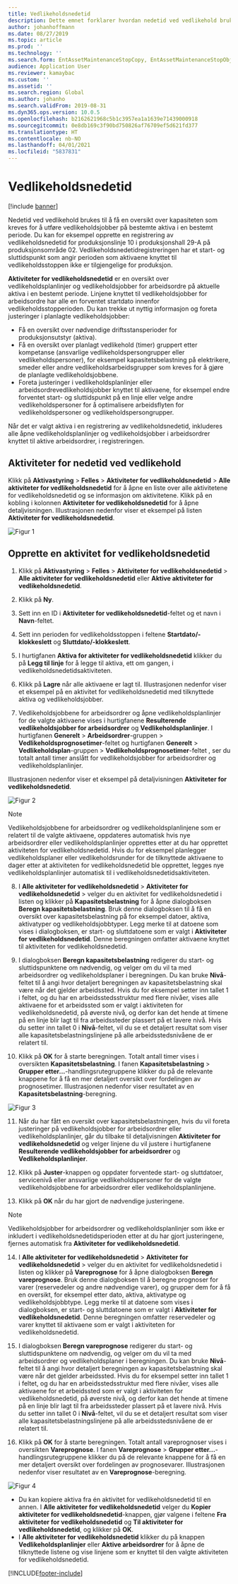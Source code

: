 ```yaml
---
title: Vedlikeholdsnedetid
description: Dette emnet forklarer hvordan nedetid ved vedlikehold brukes til å få en oversikt over kapasiteten som kreves for å utføre vedlikeholdsjobber på bestemte aktiva i en bestemt periode.
author: johanhoffmann
ms.date: 08/27/2019
ms.topic: article
ms.prod: ''
ms.technology: ''
ms.search.form: EntAssetMaintenanceStopCopy, EntAssetMaintenanceStopObject, EntAssetObjectProductionStop, EntAssetProductionStopType, EntAssetMaintenanceStop
audience: Application User
ms.reviewer: kamaybac
ms.custom: ''
ms.assetid: ''
ms.search.region: Global
ms.author: johanho
ms.search.validFrom: 2019-08-31
ms.dyn365.ops.version: 10.0.5
ms.openlocfilehash: b2162621968c5b1c3957ea1a1639e71439000918
ms.sourcegitcommit: 0e8db169c3f90bd750826af76709ef5d621fd377
ms.translationtype: HT
ms.contentlocale: nb-NO
ms.lasthandoff: 04/01/2021
ms.locfileid: "5837831"
---
```

# <a name="maintenance-downtime-activities"></a>Vedlikeholdsnedetid

[!include [banner](../../includes/banner.md)]

Nedetid ved vedlikehold brukes til å få en oversikt over kapasiteten som kreves for å utføre vedlikeholdsjobber på bestemte aktiva i en bestemt periode. Du kan for eksempel opprette en registrering av vedlikeholdsnedetid for produksjonslinje 10 i produksjonshall 29-A på produksjonsområde 02. Vedlikeholdsnedetidregistreringen har et start- og sluttidspunkt som angir perioden som aktivaene knyttet til vedlikeholdsstoppen ikke er tilgjengelige for produksjon.

**Aktiviteter for vedlikeholdsnedetid** er en oversikt over vedlikeholdsplanlinjer og vedlikeholdsjobber for arbeidsordre på aktuelle aktiva i en bestemt periode. Linjene knyttet til vedlikeholdsjobber for arbeidsordre har alle en forventet startdato innenfor vedlikeholdsstopperioden. Du kan trekke ut nyttig informasjon og foreta justeringer i planlagte vedlikeholdsjobber:

- Få en oversikt over nødvendige driftsstansperioder for produksjonsutstyr (aktiva).  
- Få en oversikt over planlagt vedlikehold (timer) gruppert etter kompetanse (ansvarlige vedlikeholdspersongrupper eller vedlikeholdspersoner), for eksempel kapasitetsbelastning på elektrikere, smeder eller andre vedlikeholdsarbeidsgrupper som kreves for å gjøre de planlagte vedlikeholdsjobbene.  
- Foreta justeringer i vedlikeholdsplanlinjer eller arbeidsordrevedlikeholdsjobber knyttet til aktivaene, for eksempel endre forventet start- og sluttidspunkt på en linje eller velge andre vedlikeholdspersoner for å optimalisere arbeidsflyten for vedlikeholdspersoner og vedlikeholdspersongrupper.

Når det er valgt aktiva i en registrering av vedlikeholdsnedetid, inkluderes alle åpne vedlikeholdsplanlinjer og vedlikeholdsjobber i arbeidsordrer knyttet til aktive arbeidsordrer, i registreringen.

## <a name="maintenance-downtime-activities"></a>Aktiviteter for nedetid ved vedlikehold

Klikk på **Aktivastyring** > **Felles** > **Aktiviteter for vedlikeholdsnedetid** > **Alle aktiviteter for vedlikeholdsnedetid** for å åpne en liste over alle aktivitetene for vedlikeholdsnedetid og se informasjon om aktivitetene. Klikk på en kobling i kolonnen **Aktiviteter for vedlikeholdsnedetid** for å åpne detaljvisningen. Illustrasjonen nedenfor viser et eksempel på listen **Aktiviteter for vedlikeholdsnedetid**.

![Figur 1](media/19-preventive-maintenance.png)


## <a name="create-a-maintenance-downtime-activity"></a>Opprette en aktivitet for vedlikeholdsnedetid

1. Klikk på **Aktivastyring** > **Felles** > **Aktiviteter for vedlikeholdsnedetid** > **Alle aktiviteter for vedlikeholdsnedetid** eller **Aktive aktiviteter for vedlikeholdsnedetid**.

2. Klikk på **Ny**.

3. Sett inn en ID i **Aktiviteter for vedlikeholdsnedetid**-feltet og et navn i **Navn**-feltet.

4. Sett inn perioden for vedlikeholdsstoppen i feltene **Startdato/-klokkeslett** og **Sluttdato/-klokkeslett**.

5. I hurtigfanen **Aktiva for aktiviteter for vedlikeholdsnedetid** klikker du på **Legg til linje** for å legge til aktiva, ett om gangen, i vedlikeholdsnedetidsaktiviteten.

6. Klikk på **Lagre** når alle aktivaene er lagt til. Illustrasjonen nedenfor viser et eksempel på en aktivitet for vedlikeholdsnedetid med tilknyttede aktiva og vedlikeholdsjobber.

7. Vedlikeholdsjobbene for arbeidsordrer og åpne vedlikeholdsplanlinjer for de valgte aktivaene vises i hurtigfanene **Resulterende vedlikeholdsjobber for arbeidsordrer** og **Vedlikeholdsplanlinjer**. I hurtigfanen **Generelt** > **Arbeidsordrer**-gruppen > **Vedlikeholdsprognosetimer**-feltet og hurtigfanen **Generelt** > **Vedlikeholdsplan**-gruppen > **Vedlikeholdsprognosetimer**-feltet , ser du totalt antall timer anslått for vedlikeholdsjobber for arbeidsordrer og vedlikeholdsplanlinjer.

Illustrasjonen nedenfor viser et eksempel på detaljvisningen **Aktiviteter for vedlikeholdsnedetid**.

![Figur 2](media/20-preventive-maintenance.png)

>[!NOTE]
>Vedlikeholdsjobbene for arbeidsordrer og vedlikeholdsplanlinjene som er relatert til de valgte aktivaene, oppdateres automatisk hvis nye arbeidsordrer eller vedlikeholdsplanlinjer opprettes etter at du har opprettet aktiviteten for vedlikeholdsnedetid. Hvis du for eksempel planlegger vedlikeholdsplaner eller vedlikeholdsrunder for de tilknyttede aktivaene to dager etter at aktiviteten for vedlikeholdsnedetid ble opprettet, legges nye vedlikeholdsplanlinjer automatisk til i vedlikeholdsnedetidsaktiviteten.

8. I **Alle aktiviteter for vedlikeholdsnedetid** > **Aktiviteter for vedlikeholdsnedetid** > velger du en aktivitet for vedlikeholdsnedetid i listen og klikker på **Kapasitetsbelastning** for å åpne dialogboksen **Beregn kapasitetsbelastning**. Bruk denne dialogboksen til å få en oversikt over kapasitetsbelastning på for eksempel datoer, aktiva, aktivatyper og vedlikeholdsjobbtyper. Legg merke til at datoene som vises i dialogboksen, er start- og sluttdatoene som er valgt i **Aktiviteter for vedlikeholdsnedetid**. Denne beregningen omfatter aktivaene knyttet til aktiviteten for vedlikeholdsnedetid.

9. I dialogboksen **Beregn kapasitetsbelastning** redigerer du start- og sluttidspunktene om nødvendig, og velger om du vil ta med arbeidsordrer og vedlikeholdsplaner i beregningen. Du kan bruke **Nivå**-feltet til å angi hvor detaljert beregningen av kapasitetsbelastning skal være når det gjelder arbeidssted. Hvis du for eksempel setter inn tallet 1 i feltet, og du har en arbeidsstedsstruktur med flere nivåer, vises alle aktivaene for et arbeidssted som er valgt i aktiviteten for vedlikeholdsnedetid, på øverste nivå, og derfor kan det hende at timene på en linje blir lagt til fra arbeidssteder plassert på et lavere nivå. Hvis du setter inn tallet 0 i **Nivå**-feltet, vil du se et detaljert resultat som viser alle kapasitetsbelastningslinjene på alle arbeidsstedsnivåene de er relatert til.

10. Klikk på **OK** for å starte beregningen. Totalt antall timer vises i oversikten **Kapasitetsbelastning**. I fanen **Kapasitetsbelastning** > **Grupper etter...**-handlingsrutegruppene klikker du på de relevante knappene for å få en mer detaljert oversikt over fordelingen av prognosetimer. Illustrasjonen nedenfor viser resultatet av en **Kapasitetsbelastning**-beregning.

![Figur 3](media/21-preventive-maintenance.png)

11. Når du har fått en oversikt over kapasitetsbelastningen, hvis du vil foreta justeringer på vedlikeholdsjobber for arbeidsordrer eller vedlikeholdsplanlinjer, går du tilbake til detaljvisningen **Aktiviteter for vedlikeholdsnedetid** og velger linjene du vil justere i hurtigfanene **Resulterende vedlikeholdsjobber for arbeidsordrer** og **Vedlikeholdsplanlinjer**.

12. Klikk på **Juster**-knappen og oppdater forventede start- og sluttdatoer, servicenivå eller ansvarlige vedlikeholdspersoner for de valgte vedlikeholdsjobbene for arbeidsordrer eller vedlikeholdsplanlinjene.

13. Klikk på **OK** når du har gjort de nødvendige justeringene. 

>[!NOTE]
>Vedlikeholdsjobber for arbeidsordrer og vedlikeholdsplanlinjer som ikke er inkludert i vedlikeholdsnedetidsperioden etter at du har gjort justeringene, fjernes automatisk fra **Aktiviteter for vedlikeholdsnedetid**.

14. I **Alle aktiviteter for vedlikeholdsnedetid** > **Aktiviteter for vedlikeholdsnedetid** > velger du en aktivitet for vedlikeholdsnedetid i listen og klikker på **Vareprognose** for å åpne dialogboksen **Beregn vareprognose**. Bruk denne dialogboksen til å beregne prognoser for varer (reservedeler og andre nødvendige varer), og grupper dem for å få en oversikt, for eksempel etter dato, aktiva, aktivatype og vedlikeholdsjobbtype. Legg merke til at datoene som vises i dialogboksen, er start- og sluttdatoene som er valgt i **Aktiviteter for vedlikeholdsnedetid**. Denne beregningen omfatter reservedeler og varer knyttet til aktivaene som er valgt i aktiviteten for vedlikeholdsnedetid.

15. I dialogboksen **Beregn vareprognose** redigerer du start- og sluttidspunktene om nødvendig, og velger om du vil ta med arbeidsordrer og vedlikeholdsplaner i beregningen. Du kan bruke **Nivå**-feltet til å angi hvor detaljert beregningen av kapasitetsbelastning skal være når det gjelder arbeidssted. Hvis du for eksempel setter inn tallet 1 i feltet, og du har en arbeidsstedsstruktur med flere nivåer, vises alle aktivaene for et arbeidssted som er valgt i aktiviteten for vedlikeholdsnedetid, på øverste nivå, og derfor kan det hende at timene på en linje blir lagt til fra arbeidssteder plassert på et lavere nivå. Hvis du setter inn tallet 0 i **Nivå**-feltet, vil du se et detaljert resultat som viser alle kapasitetsbelastningslinjene på alle arbeidsstedsnivåene de er relatert til.

16. Klikk på **OK** for å starte beregningen. Totalt antall vareprognoser vises i oversikten **Vareprognose**. I fanen **Vareprognose** > **Grupper etter...**-handlingsrutegruppene klikker du på de relevante knappene for å få en mer detaljert oversikt over fordelingen av prognosevarer. Illustrasjonen nedenfor viser resultatet av en **Vareprognose**-beregning.

![Figur 4](media/22-preventive-maintenance.png)

- Du kan kopiere aktiva fra én aktivitet for vedlikeholdsnedetid til en annen. I **Alle aktiviteter for vedlikeholdsnedetid** velger du **Kopier aktiviteter for vedlikeholdsnedetid**-knappen, gjør valgene i feltene **Fra aktiviteter for vedlikeholdsnedetid** og **Til aktiviteter for vedlikeholdsnedetid**, og klikker på **OK**.
- I **Alle aktiviteter for vedlikeholdsnedetid** klikker du på knappen **Vedlikeholdsplanlinjer** eller **Aktive arbeidsordrer** for å åpne de tilknyttede listene og vise linjene som er knyttet til den valgte aktiviteten for vedlikeholdsnedetid.



[!INCLUDE[footer-include](../../../includes/footer-banner.md)]